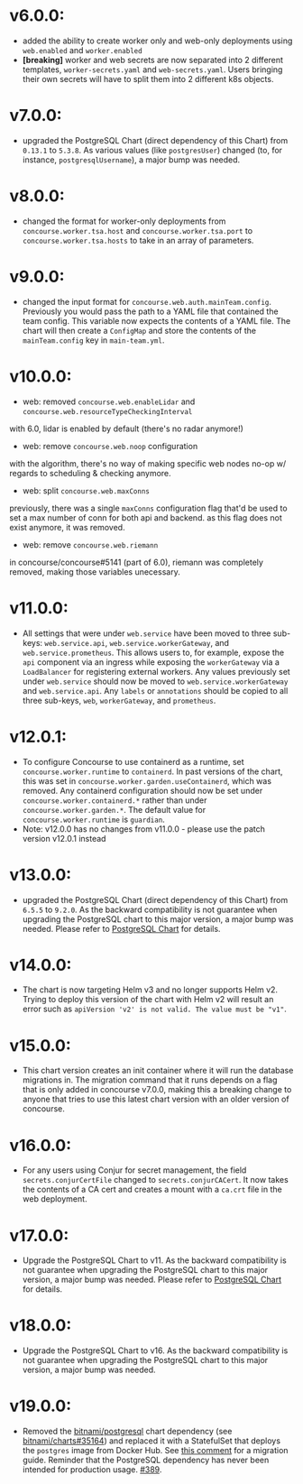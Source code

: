 # v6.0.0:

- added the ability to create worker only and web-only deployments using `web.enabled` and `worker.enabled`
- **[breaking]** worker and web secrets are now separated into 2 different templates, `worker-secrets.yaml` and `web-secrets.yaml`. Users bringing their own secrets will have to split them into 2 different k8s objects.

# v7.0.0:

- upgraded the PostgreSQL Chart (direct dependency of this Chart) from `0.13.1` to `5.3.8`. As various values (like `postgresUser`) changed (to, for instance, `postgresqlUsername`), a major bump was needed.

# v8.0.0:

- changed the format for worker-only deployments from `concourse.worker.tsa.host` and `concourse.worker.tsa.port` to `concourse.worker.tsa.hosts` to take in an array of parameters.

# v9.0.0:

- changed the input format for `concourse.web.auth.mainTeam.config`. Previously you would pass the path to a YAML file that contained the team config. This variable now expects the contents of a YAML file. The chart will then create a `ConfigMap` and store the contents of the `mainTeam.config` key in `main-team.yml`.

# v10.0.0:

- web: removed `concourse.web.enableLidar` and `concourse.web.resourceTypeCheckingInterval`

with 6.0, lidar is enabled by default (there's no radar anymore!)

- web: remove `concourse.web.noop` configuration

with the algorithm, there's no way of making specific web nodes no-op w/ regards to scheduling & checking anymore.

- web: split `concourse.web.maxConns`

previously, there was a single `maxConns` configuration flag that'd be used to set a max number of conn for both api and backend. as this flag does not exist anymore, it was removed.

- web: remove `concourse.web.riemann`

in concourse/concourse#5141 (part of 6.0), riemann was completely removed, making those variables unecessary.

# v11.0.0:

- All settings that were under `web.service` have been moved to three sub-keys: `web.service.api`, `web.service.workerGateway`, and `web.service.prometheus`. This allows users to, for example, expose the `api` component via an ingress while exposing the `workerGateway` via a `LoadBalancer` for registering external workers. Any values previously set under `web.service` should now be moved to `web.service.workerGateway` and `web.service.api`. Any `labels` or `annotations` should be copied to all three sub-keys, `web`, `workerGateway`, and `prometheus`.

# v12.0.1:

- To configure Concourse to use containerd as a runtime, set `concourse.worker.runtime` to `containerd`. In past versions of the chart, this was set in `concourse.worker.garden.useContainerd`, which was removed. Any containerd configuration should now be set under `concourse.worker.containerd.*` rather than under `concourse.worker.garden.*`. The default value for `concourse.worker.runtime` is `guardian`.
- Note: v12.0.0 has no changes from v11.0.0 - please use the patch version v12.0.1 instead

# v13.0.0:

- upgraded the PostgreSQL Chart (direct dependency of this Chart) from `6.5.5` to `9.2.0`. As the backward compatibility is not guarantee when upgrading the PostgreSQL chart to this major version, a major bump was needed. Please refer to [PostgreSQL Chart](https://github.com/bitnami/charts/tree/master/bitnami/postgresql#upgrade) for details.

# v14.0.0:

- The chart is now targeting Helm v3 and no longer supports Helm v2. Trying to deploy this version of the chart with Helm v2 will result an error such as `apiVersion 'v2' is not valid. The value must be "v1"`.

# v15.0.0:

- This chart version creates an init container where it will run the database migrations in. The migration command that it runs depends on a flag that is only added in concourse v7.0.0, making this a breaking change to anyone that tries to use this latest chart version with an older version of concourse.

# v16.0.0:

- For any users using Conjur for secret management, the field `secrets.conjurCertFile` changed to `secrets.conjurCACert`. It now takes the contents of a CA cert and creates a mount with a `ca.crt` file in the web deployment.

# v17.0.0:

- Upgrade the PostgreSQL Chart to v11. As the backward compatibility is not guarantee when upgrading the PostgreSQL chart to this major version, a major bump was needed. Please refer to [PostgreSQL Chart](https://docs.bitnami.com/kubernetes/infrastructure/postgresql/administration/upgrade#to-1100) for details.

# v18.0.0:

- Upgrade the PostgreSQL Chart to v16. As the backward compatibility is not guarantee when upgrading the PostgreSQL chart to this major version, a major bump was needed.

# v19.0.0:

- Removed the [bitnami/postgresql](https://github.com/bitnami/charts/tree/main/bitnami/postgresql) chart dependency (see [bitnami/charts#35164](https://github.com/bitnami/charts/issues/35164)) and replaced it with a StatefulSet that deploys the `postgres` image from Docker Hub. See [this comment](https://github.com/concourse/concourse-chart/pull/389#issuecomment-3253724558) for a migration guide. Reminder that the PostgreSQL dependency has never been intended for production usage. [#389](https://github.com/concourse/concourse-chart/pull/389).
